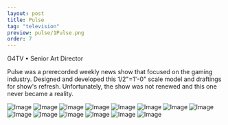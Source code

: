 ```yaml
---
layout: post
title: Pulse
tag: "television"
preview: pulse/1Pulse.png
order: 7
---
```

G4TV • Senior Art Director

Pulse was a prerecorded weekly news show that focused on the gaming industry. Designed and developed this 1/2"=1'-0" scale model and draftings for show's refresh.  Unfortunately, the show was not renewed and this one never became a reality.

![Image](1Pulse.png)
![Image](2Pulse.png)
![Image](3Pulse.png)
![Image](4Pulse.png)
![Image](5Pulse.png)
![Image](6Pulse.png)
![Image](7Pulse.png)
![Image](8Pulse.png)
![Image](9Pulse.png)
![Image](10Pulse.png)
![Image](11Pulse.png)
![Image](12Pulse.png)
![Image](13Pulse.png)
![Image](14Pulse.png)
